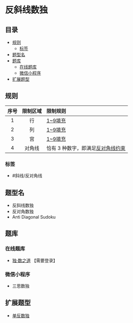 # 反斜线数独
<!-- START doctoc generated TOC please keep comment here to allow auto update -->
<!-- DON'T EDIT THIS SECTION, INSTEAD RE-RUN doctoc TO UPDATE -->
## 目录

- [规则](#%E8%A7%84%E5%88%99)
  - [标签](#%E6%A0%87%E7%AD%BE)
- [题型名](#%E9%A2%98%E5%9E%8B%E5%90%8D)
- [题库](#%E9%A2%98%E5%BA%93)
  - [在线题库](#%E5%9C%A8%E7%BA%BF%E9%A2%98%E5%BA%93)
  - [微信小程序](#%E5%BE%AE%E4%BF%A1%E5%B0%8F%E7%A8%8B%E5%BA%8F)
- [扩展题型](#%E6%89%A9%E5%B1%95%E9%A2%98%E5%9E%8B)

<!-- END doctoc generated TOC please keep comment here to allow auto update -->

## 规则

| 序号  | 限制区域 | 限制规则                 |
|:---:|:----:|:---------------------|
|  1  |  行   | [1~9填充]              |
|  2  |  列   | [1~9填充]              |
|  3  |  宫   | [1~9填充]              |
|  4  | 对角线  | 恰有 3 种数字，即满足[反对角线约束] |

### 标签

- #斜线/反对角线

## 题型名

- 反斜线数独
- 反对角数独
- Anti Diagonal Sudoku

## 题库

### 在线题库

- [独·数之道](http://www.sudokufans.org.cn/lx/game.index.php?type=fx) 【需要登录】

### 微信小程序

- 三思数独

## 扩展题型

- [单反数独](单反数独.md)

[1~9填充]: ../../../../rules.md#1to9填充

[反对角线约束]: ../../../../rules.md#反对角线约束
